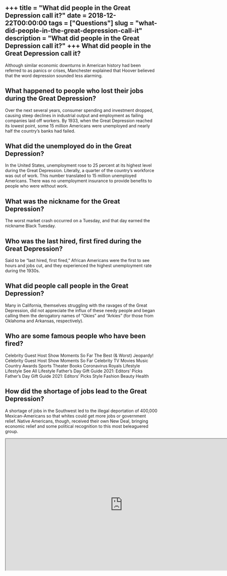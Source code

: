 +++
title = "What did people in the Great Depression call it?"
date = 2018-12-22T00:00:00
tags = ["Questions"]
slug = "what-did-people-in-the-great-depression-call-it"
description = "What did people in the Great Depression call it?"
+++
What did people in the Great Depression call it?
------------------------------------------------

Although similar economic downturns in American history had been referred to as panics or crises, Manchester explained that Hoover believed that the word depression sounded less alarming.

What happened to people who lost their jobs during the Great Depression?
------------------------------------------------------------------------

Over the next several years, consumer spending and investment dropped, causing steep declines in industrial output and employment as failing companies laid off workers. By 1933, when the Great Depression reached its lowest point, some 15 million Americans were unemployed and nearly half the country’s banks had failed.

What did the unemployed do in the Great Depression?
---------------------------------------------------

In the United States, unemployment rose to 25 percent at its highest level during the Great Depression. Literally, a quarter of the country’s workforce was out of work. This number translated to 15 million unemployed Americans. There was no unemployment insurance to provide benefits to people who were without work.

What was the nickname for the Great Depression?
-----------------------------------------------

The worst market crash occurred on a Tuesday, and that day earned the nickname Black Tuesday.

Who was the last hired, first fired during the Great Depression?
----------------------------------------------------------------

Said to be “last hired, first fired,” African Americans were the first to see hours and jobs cut, and they experienced the highest unemployment rate during the 1930s.

What did people call people in the Great Depression?
----------------------------------------------------

Many in California, themselves struggling with the ravages of the Great Depression, did not appreciate the influx of these needy people and began calling them the derogatory names of “Okies” and “Arkies” (for those from Oklahoma and Arkansas, respectively).

Who are some famous people who have been fired?
-----------------------------------------------

Celebrity Guest Host Show Moments So Far The Best (&amp; Worst) Jeopardy! Celebrity Guest Host Show Moments So Far Celebrity TV Movies Music Country Awards Sports Theater Books Coronavirus Royals Lifestyle Lifestyle See All Lifestyle Father’s Day Gift Guide 2021: Editors’ Picks Father’s Day Gift Guide 2021: Editors’ Picks Style Fashion Beauty Health

How did the shortage of jobs lead to the Great Depression?
----------------------------------------------------------

A shortage of jobs in the Southwest led to the illegal deportation of 400,000 Mexican-Americans so that whites could get more jobs or government relief. Native Americans, though, received their own New Deal, bringing economic relief and some political recognition to this most beleaguered group.

<iframe allow="accelerometer; autoplay; clipboard-write; encrypted-media; gyroscope; picture-in-picture" allowfullscreen="" class="__youtube_prefs__  epyt-is-override  no-lazyload" data-no-lazy="1" data-origheight="433" data-origwidth="770" data-skipgform_ajax_framebjll="" height="433" id="_ytid_83923" loading="lazy" src="https://www.youtube.com/embed/62DxELjuRec?enablejsapi=1&autoplay=0&cc_load_policy=0&cc_lang_pref=&iv_load_policy=1&loop=0&modestbranding=0&rel=1&fs=1&playsinline=0&autohide=2&theme=dark&color=red&controls=1&" title="YouTube player" width="770"></iframe>